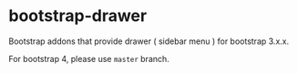 # bootstrap-drawer

Bootstrap addons that provide drawer ( sidebar menu ) for bootstrap 3.x.x.

For bootstrap 4, please use `master` branch.